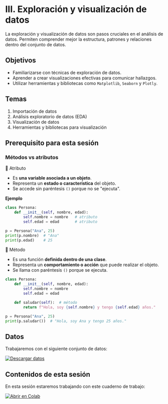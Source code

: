 # III. Exploración y visualización de datos

La exploración y visualización de datos son pasos cruciales en el análisis de datos. Permiten comprender mejor la estructura, patrones y relaciones dentro del conjunto de datos.

## Objetivos

- Familiarizarse con técnicas de exploración de datos.
- Aprender a crear visualizaciones efectivas para comunicar hallazgos.
- Utilizar herramientas y bibliotecas como `Matplotlib`, `Seaborn` y `Plotly`.

## Temas

1. Importación de datos
2. Análisis exploratorio de datos (EDA)
3. Visualización de datos
4. Herramientas y bibliotecas para visualización

## Prerequisito para esta sesión

### Métodos vs atributos

🔹 Atributo

- Es **una variable asociada a un objeto**.
- Representa un **estado o característica** del objeto.
- Se accede sin paréntesis `()` porque no se "ejecuta".

**Ejemplo**

```python
class Persona:
    def __init__(self, nombre, edad):
        self.nombre = nombre   # atributo
        self.edad = edad       # atributo

p = Persona("Ana", 25)
print(p.nombre)  # "Ana"
print(p.edad)    # 25
```

🔹 Método

- Es una función **definida dentro de una clase**.
- Representa un **comportamiento o acción** que puede realizar el objeto.
- Se llama con paréntesis `()` porque se ejecuta.

```python
class Persona:
    def __init__(self, nombre, edad):
        self.nombre = nombre
        self.edad = edad

    def saludar(self):  # método
        return f"Hola, soy {self.nombre} y tengo {self.edad} años."

p = Persona("Ana", 25)
print(p.saludar())  # "Hola, soy Ana y tengo 25 años."
```

## Datos

Trabajaremos con el siguiente conjunto de datos:

[![Descargar datos](https://img.shields.io/badge/descargar-datos-blue)]({download}`datos/iris_.csv`)

## Contenidos de esta sesión

En esta sesión estaremos trabajando con este cuaderno de trabajo:

[![Abrir en Colab](https://colab.research.google.com/assets/colab-badge.svg)](https://colab.research.google.com/github/patymunoz/curso-machine-learning-python/blob/main/notebooks/exploracion-visualizacion.ipynb)
